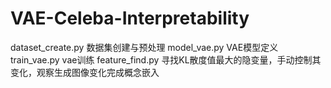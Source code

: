 # VAE-Celeba-Interpretability
dataset_create.py 数据集创建与预处理
model_vae.py VAE模型定义
train_vae.py vae训练
feature_find.py 寻找KL散度值最大的隐变量，手动控制其变化，观察生成图像变化完成概念嵌入
